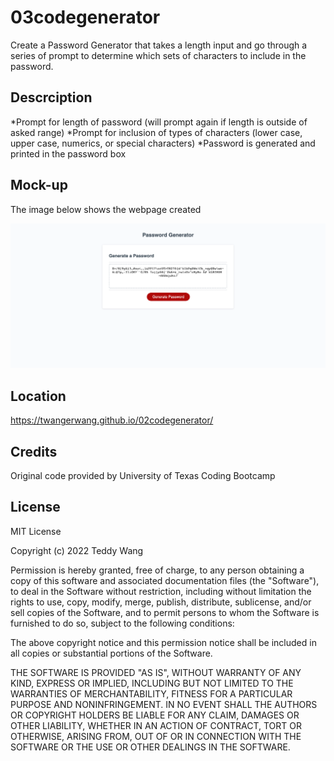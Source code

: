 # 03codegenerator
Create a Password Generator that takes a length input and go through a series of prompt to determine which sets of characters to include in the password.

## Descrciption
*Prompt for length of password (will prompt again if length is outside of asked range)
*Prompt for inclusion of types of characters (lower case, upper case, numerics, or special characters)
*Password is generated and printed in the password box

## Mock-up
The image below shows the webpage created

![alt text](Assets/images/PW-result.png)

## Location
https://twangerwang.github.io/02codegenerator/

## Credits
Original code provided by University of Texas Coding Bootcamp

## License
MIT License

Copyright (c) 2022 Teddy Wang

Permission is hereby granted, free of charge, to any person obtaining a copy
of this software and associated documentation files (the "Software"), to deal
in the Software without restriction, including without limitation the rights
to use, copy, modify, merge, publish, distribute, sublicense, and/or sell
copies of the Software, and to permit persons to whom the Software is
furnished to do so, subject to the following conditions:

The above copyright notice and this permission notice shall be included in all
copies or substantial portions of the Software.

THE SOFTWARE IS PROVIDED "AS IS", WITHOUT WARRANTY OF ANY KIND, EXPRESS OR
IMPLIED, INCLUDING BUT NOT LIMITED TO THE WARRANTIES OF MERCHANTABILITY,
FITNESS FOR A PARTICULAR PURPOSE AND NONINFRINGEMENT. IN NO EVENT SHALL THE
AUTHORS OR COPYRIGHT HOLDERS BE LIABLE FOR ANY CLAIM, DAMAGES OR OTHER
LIABILITY, WHETHER IN AN ACTION OF CONTRACT, TORT OR OTHERWISE, ARISING FROM,
OUT OF OR IN CONNECTION WITH THE SOFTWARE OR THE USE OR OTHER DEALINGS IN THE
SOFTWARE.